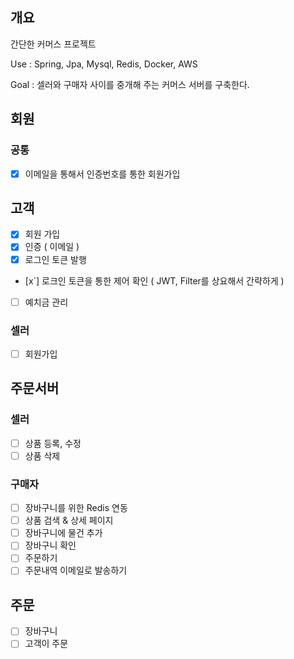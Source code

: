 ## 개요
간단한 커머스 프로젝트

Use : Spring, Jpa, Mysql, Redis, Docker, AWS

Goal : 셀러와 구매자 사이를 중개해 주는 커머스 서버를 구축한다.

## 회원
### 공통
 - [x] 이메일을 통해서 인증번호를 통한 회원가입

## 고객
 - [x] 회원 가입
 - [x] 인증 ( 이메일 )
 - [x] 로그인 토큰 발행
 - [x`] 로크인 토큰을 통한 제어 확인 ( JWT, Filter를 상요해서 간략하게 )
 - [ ] 예치금 관리
 
 ### 셀러
 - [ ] 회원가입
 
 
 ## 주문서버
 
 ### 셀러
 - [ ] 상품 등록, 수정
 - [ ] 상품 삭제
 
 ### 구매자
 - [ ] 장바구니를 위한 Redis 연동
 - [ ] 상품 검색 & 상세 페이지
 - [ ] 장바구니에 물건 추가
 - [ ] 장바구니 확인
 - [ ] 주문하기
 - [ ] 주문내역 이메일로 발송하기
 
 ## 주문
 - [ ] 장바구니
 - [ ] 고객이 주문
